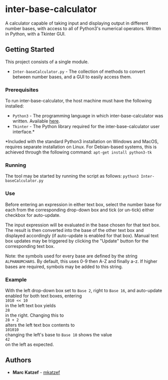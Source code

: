 # inter-base-calculator

A calculator capable of taking input and displaying output in different number bases, with access to all of Python3's numerical operators. Written in Python, with a Tkinter GUI.

## Getting Started

This project consists of a single module.
* `Inter-baseCalculator.py` - The collection of methods to convert between number bases, and a GUI to easily access them.

### Prerequisites

To run inter-base-calculator, the host machine must have the following installed:
* `Python3` - The programming language in which inter-base-calculator was written. Available [here](https://www.python.org/).
* `Tkinter` - The Python library required for the inter-base-calculator user interface.\*

\*Included with the standard Python3 installation on Windows and MacOS, requires separate installation on Linux. For Debian-based systems, this is achieved through the following command:
`apt-get install python3-tk`

### Running

The tool may be started by running the script as follows:
`python3 Inter-baseCalculator.py` 

### Use

Before entering an expression in either text box, select the number base for each from the corresponding drop-down box and tick (or un-tick) either checkbox for auto-update.

The input expression will be evaluated in the base chosen for that text box. The result is then converted into the base of the other text box and displayed accordingly (if auto-update is enabled for that box). Manual text box updates may be triggered by clicking the "Update" button for the corresponding text box.

Note: the symbols used for every base are defined by the string `ALPHANUMCHARS`. By default, this uses 0-9 then A-Z and finally a-z. If higher bases are required, symbols may be added to this string.


### Example

With the left drop-down box set to `Base 2`, right to `Base 16`, and auto-update enabled for both text boxes, entering  
`1010 << 10`  
in the left text box yields  
`28`  
in the right. Changing this to  
`28 + 2`  
alters the left text box contents to  
`101010`  
changing the left's base to `Base 10` shows the value  
`42`  
on the left as expected.

## Authors

* **Marc Katzef** - [mkatzef](https://github.com/mkatzef)
